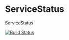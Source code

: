 ServiceStatus
=============

ServiceStatus

[![Build Status](https://travis-ci.org/beru222/ServiceStatus.png?branch=master)](https://travis-ci.org/beru222/ServiceStatus)
